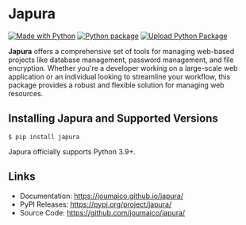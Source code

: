 # Japura

[![Made with Python](https://img.shields.io/badge/Python->=3.9-blue?logo=python&logoColor=white)](https://python.org "Go to Python homepage")
[![Python package](https://github.com/joumaico/japura/actions/workflows/python-package.yml/badge.svg)](https://github.com/joumaico/japura/actions/workflows/python-package.yml)
[![Upload Python Package](https://github.com/joumaico/japura/actions/workflows/python-publish.yml/badge.svg)](https://github.com/joumaico/japura/actions/workflows/python-publish.yml)

**Japura** offers a comprehensive set of tools for managing web-based projects like database management, password management, and file encryption. Whether you're a developer working on a large-scale web application or an individual looking to streamline your workflow, this package provides a robust and flexible solution for managing web resources.

## Installing Japura and Supported Versions

```console
$ pip install japura
```

Japura officially supports Python 3.9+.

## Links
* Documentation: https://joumaico.github.io/japura/
* PyPI Releases: https://pypi.org/project/japura/
* Source Code: https://github.com/joumaico/japura/